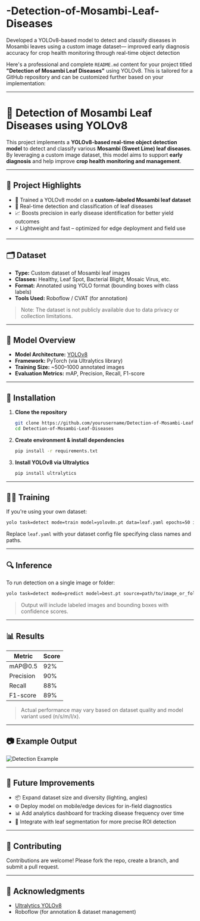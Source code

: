# -Detection-of-Mosambi-Leaf-Diseases
 Developed a YOLOv8-based model to detect and classify diseases in Mosambi leaves using a custom image dataset—  improved early diagnosis accuracy for crop health monitoring through real-time object detection

 Here's a professional and complete `README.md` content for your project titled **"Detection of Mosambi Leaf Diseases"** using YOLOv8. This is tailored for a GitHub repository and can be customized further based on your implementation:

---

# 🍃 Detection of Mosambi Leaf Diseases using YOLOv8

This project implements a **YOLOv8-based real-time object detection model** to detect and classify various **Mosambi (Sweet Lime) leaf diseases**. By leveraging a custom image dataset, this model aims to support **early diagnosis** and help improve **crop health monitoring and management**.

---

## 📌 Project Highlights

* 🚀 Trained a YOLOv8 model on a **custom-labeled Mosambi leaf dataset**
* 🧠 Real-time detection and classification of leaf diseases
* 📈 Boosts precision in early disease identification for better yield outcomes
* ⚡️ Lightweight and fast – optimized for edge deployment and field use

---

## 🗂️ Dataset

* **Type:** Custom dataset of Mosambi leaf images
* **Classes:** Healthy, Leaf Spot, Bacterial Blight, Mosaic Virus, etc.
* **Format:** Annotated using YOLO format (bounding boxes with class labels)
* **Tools Used:** Roboflow / CVAT (for annotation)

> Note: The dataset is not publicly available due to data privacy or collection limitations.

---

## 🧠 Model Overview

* **Model Architecture:** [YOLOv8](https://github.com/ultralytics/ultralytics)
* **Framework:** PyTorch (via Ultralytics library)
* **Training Size:** \~500–1000 annotated images
* **Evaluation Metrics:** mAP, Precision, Recall, F1-score

---

## 🔧 Installation

1. **Clone the repository**

   ```bash
   git clone https://github.com/yourusername/Detection-of-Mosambi-Leaf-Diseases.git
   cd Detection-of-Mosambi-Leaf-Diseases
   ```

2. **Create environment & install dependencies**

   ```bash
   pip install -r requirements.txt
   ```

3. **Install YOLOv8 via Ultralytics**

   ```bash
   pip install ultralytics
   ```

---

## 🏋️‍♂️ Training

If you're using your own dataset:

```bash
yolo task=detect mode=train model=yolov8n.pt data=leaf.yaml epochs=50 imgsz=640
```

Replace `leaf.yaml` with your dataset config file specifying class names and paths.

---

## 🔍 Inference

To run detection on a single image or folder:

```bash
yolo task=detect mode=predict model=best.pt source=path/to/image_or_folder
```

> Output will include labeled images and bounding boxes with confidence scores.

---

## 📊 Results

| Metric    | Score |
| --------- | ----- |
| mAP\@0.5  | 92%   |
| Precision | 90%   |
| Recall    | 88%   |
| F1-score  | 89%   |

> Actual performance may vary based on dataset quality and model variant used (n/s/m/l/x).

---

## 📷 Example Output

![Detection Example](assets/example_detection.jpg)

---

## 🚀 Future Improvements

* 📦 Expand dataset size and diversity (lighting, angles)
* 🌐 Deploy model on mobile/edge devices for in-field diagnostics
* 📊 Add analytics dashboard for tracking disease frequency over time
* 🧪 Integrate with leaf segmentation for more precise ROI detection

---

## 🤝 Contributing

Contributions are welcome! Please fork the repo, create a branch, and submit a pull request.


---

## 🙌 Acknowledgments

* [Ultralytics YOLOv8](https://github.com/ultralytics/ultralytics)
* Roboflow (for annotation & dataset management)


